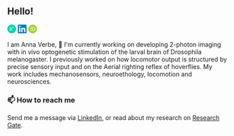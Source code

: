 ## Hello!

<p>
<a href="https://www.researchgate.net/profile/Anna-Verbe"><img height="20" src="./icons/ResearchGate_icon" alt=""/></a>
<a href="https://www.linkedin.com/in/anna-verbe/"><img height="20" src="./icons/linkedin.svg" alt=""/></a>
<a href="https://orcid.org/0000-0003-3121-0214"><img height="20" src="./icons/orcid.svg" alt=""/></a>
</p>

I am Anna Verbe, 🔭 I'm currently working on developing 2-photon imaging with in vivo optogenetic stimulation of the larval brain of Drosophila melanogaster. I previously worked on how locomotor output is structured by precise sensory input and on the Aerial righting reflex of hoverflies. My work includes mechanosensors, neuroethology, locomotion and neurosciences. 

### 📫 How to reach me
Send me a message via [LinkedIn](https://www.linkedin.com/in/Anna-Verbe/), or read about my research on [Research Gate](https://www.researchgate.net/profile/anna-verbe).


<!--
**AnnaVerbe/AnnaVerbe** is a ✨ _special_ ✨ repository because its `README.md` (this file) appears on your GitHub profile.

Here are some ideas to get you started:

- 🔭 I’m currently working on ...
- 🌱 I’m currently learning ...
- 👯 I’m looking to collaborate on ...
- 🤔 I’m looking for help with ...
- 💬 Ask me about ...
- 📫 How to reach me: ...
- 😄 Pronouns: ...
- ⚡ Fun fact: ...
-->
